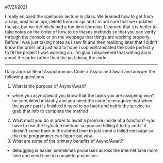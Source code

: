 #7/21/2021

I really enjoyed the spellbook lecture in class. We learned how to get from an api, post to an api, delete from an api and I'm not sure that we updated the api, but we definitely had a fun time learning. I learned that it is better to take notes on the order of how to do theses methods so that you can verify through the console or on the webpage that things are working properly. Before I was just taking notes as i saw fit and then realizing later that I didn't know the order and just had to hope i copied/translated the code perfectly to fit the project I was working on. I'm glad I discovered that writing api is about the order rather than the just doing the code. 

---

Daily Journal
Read Asynchronous Code > Async and Await and answer the following questions
1. What is the purpose of Async/Await?
- when you async/await you know that the tasks you are assigning won't be completed instantly and you need the code to recognize that when the async part is finished it need to go back and notify the service to grab that info to complete the method
2. What must you do in order to await a promise inside of a function? 
-you have to use the try/catch method. so you are telling it to try and if it doesn't come back in the alotted time to just send a failed message so that the programmer can figure out why.
3. What are some of the primary benefits of Async/Await?
- debugging is easier, sometimes processes across the internet take more time and need time to complete processes